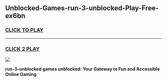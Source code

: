 
## Unblocked-Games-run-3-unblocked-Play-Free-ex6bn
<h3>
<a href="https://premium76.site?title=run-3-unblocked&ref=23A">CLICK TO PLAY</a></h3>
<hr>

<h3>
<a href="https://premium76.site?title=run-3-unblocked&ref=23A">CLICK 2 PLAY</a>
  
</h3>

<a href="https://premium76.site?title=run-3-unblocked&ref=23A"><img src="https://clearcache.store/games.png"></a>


**run-3-unblocked games unblocked: Your Gateway to Fun and Accessible Online Gaming**
